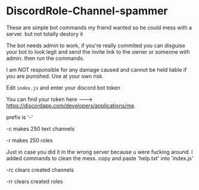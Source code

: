 # DiscordRole-Channel-spammer
These are simple bot commands my friend wanted so he could mess with a server. but not totally destory it 

The bot needs admin to work, if you're really commited you can disguise your bot  to look legit and send the invite link to  the owner or someone with admin. then run the commands.



I am  NOT responsible for any damage caused and cannot be held liable if you are punished.
Use at your own risk.




Edit `index.js` and enter your discord bot token

You can find your token here --->   https://discordapp.com/developers/applications/me.


prefix is '-'

-c           makes 250 text channels

-r           makes 250 roles 
  
Just in case you did it in the wrong server because u were fucking around. i added commands to clean the mess. 
copy and paste 'help.txt' into 'index.js' 

-rc           clears created channels

-rr            clears created roles


